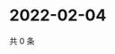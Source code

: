 # 2022-02-04

共 0 条

<!-- BEGIN WEIBO -->
<!-- 最后更新时间 Fri Feb 04 2022 05:09:57 GMT+0800 (China Standard Time) -->

<!-- END WEIBO -->
